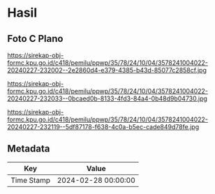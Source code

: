# Hasil

## Foto C Plano

https://sirekap-obj-formc.kpu.go.id/c418/pemilu/ppwp/35/78/24/10/04/3578241004022-20240227-232002--2e2860d4-e379-4385-b43d-85077c2858cf.jpg

https://sirekap-obj-formc.kpu.go.id/c418/pemilu/ppwp/35/78/24/10/04/3578241004022-20240227-232033--0bcaed0b-8133-4fd3-84a4-0b48d9b04730.jpg

https://sirekap-obj-formc.kpu.go.id/c418/pemilu/ppwp/35/78/24/10/04/3578241004022-20240227-232119--5df87178-f638-4c0a-b5ec-cade849d78fe.jpg


## Metadata

| Key        | Value               |
| ---------- | ------------------- |
| Time Stamp | 2024-02-28 00:00:00 |



